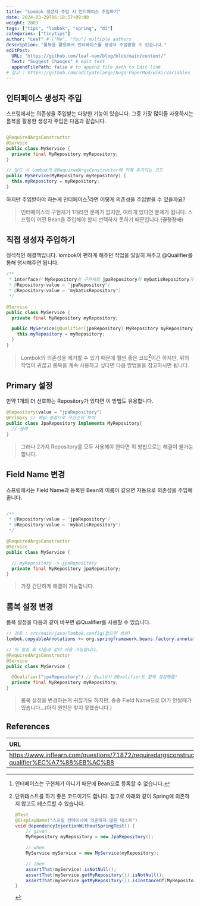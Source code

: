 ```yaml
---
title: "Lombok 생성자 주입 시 인터페이스 주입하기"
date: 2024-03-29T06:18:57+09:00
weight: 2003
tags: ["tips", "lombok", "spring", "di"]
categories: ["tinytips"]
author: "Leaf" # ["Me", "You"] multiple authors
description: "롬복을 활용해서 인터페이스를 생성자 주입받을 수 있습니다."
editPost:
  URL: "https://github.com/leaf-nam/blog/blob/main/content/"
  Text: "Suggest Changes" # edit text
  appendFilePath: false # to append file path to Edit link
# 참고 : https://github.com/adityatelange/hugo-PaperMod/wiki/Variables
---
```


## 인터페이스 생성자 주입

스프링에서는 의존성을 주입받는 다양한 기능이 있습니다. 그중 가장 많이들 사용하시는 롬복을 활용한 생성자 주입은 다음과 같습니다.

```java

@RequiredArgsConstructor
@Service
public class MyService {
  private final MyRepository myRepository;
}

// 빌드 시 lombok의 @RequiredArgsConstructor에 의해 추가되는 코드
public MyService(MyRepository myRepository) {
  this.myRepository = myRepository;
}
```

하지만 주입받아야 하는게 인터페이스[^1]라면 어떻게 의존성을 주입받을 수 있을까요?

> 인터페이스의 구현체가 1개라면 문제가 없지만, 여러개 있다면 문제가 됩니다. 스프링이 어떤 Bean을 주입해야 할지 선택하지 못하기 때문입니다.~~(결정장애)~~

## 직접 생성자 주입하기

정석적인 해결책입니다. lombok이 편하게 해주던 작업을 일일히 쳐주고 @Qualifier를 통해 명시해주면 됩니다.

```java
/**
 * interface인 MyRepository의 구현체로 jpaRepository와 mybatisRepository가 Bean으로 등록된 상황입니다.
 * @Repository(value = "jpaRepository")
 * @Repository(value = "mybatisRepository")
 */

@Service
public class MyService {
  private final MyRepository myRepository;

  public MyService(@Qualifier(jpaRepository) MyRepository myRepository) {
    this.myRepository = myRepository;
  }
}
```

> Lombok의 의존성을 제거할 수 있기 때문에 훨씬 좋은 코드[^2]이긴 하지만, 위의 작업이 귀찮고 롬복을 계속 사용하고 싶다면 다음 방법들을 참고하시면 됩니다.

## Primary 설정

만약 1개의 더 선호하는 Repository가 있다면 이 방법도 유용합니다.

```java
@Repository(value = "jpaRepository")
@Primary // 해당 설정으로 우선순위 부여
public class JpaRepository implements MyRepository{
  // 생략
}
```

> 그러나 2가지 Repository를 모두 사용해야 한다면 위 방법으로는 해결이 불가능합니다.

## Field Name 변경

스프링에서는 Field Name과 등록된 Bean의 이름이 같으면 자동으로 의존성을 주입해줍니다.

```java

/**
 * @Repository(value = "jpaRepository")
 * @Repository(value = "mybatisRepository")
 */

@RequiredArgsConstructor
@Service
public class MyService {

  // myRepository -> jpaRepository
  private final MyRepository jpaRepository;
}
```

> 가장 간단하게 해결이 가능합니다.

## 롬복 설정 변경

롬복 설정을 다음과 같이 바꾸면 @Qualifier를 사용할 수 있습니다.

```java
// 경로 : src/main/java/lombok.config(없으면 생성)
lombok.copyableAnnotations += org.springframework.beans.factory.annotation.Qualifier

// 위 설정 후 다음과 같이 사용 가능합니다.
@RequiredArgsConstructor
@Service
public class MyService {

  @Qualifier("jpaRepository") // Build시 @Qualifier도 함께 생성해줌!
  private final MyRepository myRepository;
}
```

> 롬복 설정을 변경하는게 귀찮기도 하지만, 종종 Field Name으로 DI가 안될때가 있습니다...(아직 원인은 찾지 못했습니다.)

## References

| URL                                                                                                   | 게시일자    | 방문일자    | 작성자     |
| :---------------------------------------------------------------------------------------------------- | :---------- | :---------- | :--------- |
| https://www.inflearn.com/questions/71872/requiredargsconstructor%EA%B3%BC-qualifier%EC%A7%88%EB%AC%B8 | 2020.10.02. | 2024.03.28. | vkdlxj3562 |

[^1]: 인터페이스는 구현체가 아니기 때문에 Bean으로 등록할 수 없습니다.
[^2]: 단위테스트를 하기 좋은 코드이기도 합니다. 참고로 아래와 같이 Spring에 의존하지 않고도 테스트할 수 있습니다.

    ```java
    @Test
    @DisplayName("스프링 컨테이너에 의존하지 않은 테스트")
    void dependencyInjectionWithoutSpringTest() {
        // given
        MyRepository myRepository = new JpaRepository();

        // when
        MyService myService = new MyService(myRepository);

        // then
        assertThat(myService).isNotNull();
        assertThat(myService.getMyRepository()).isNotNull();
        assertThat(myService.getMyRepository()).isInstanceOf(MyRepository.class);
    }
    ```
